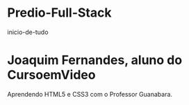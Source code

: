 # Predio-Full-Stack
 inicio-de-tudo
# Joaquim Fernandes, aluno do CursoemVideo
Aprendendo HTML5 e CSS3 com o Professor Guanabara.